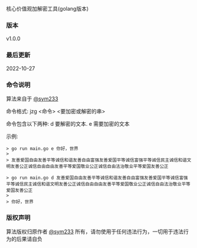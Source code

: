 核心价值观加解密工具(golang版本)

### 版本
v1.0.0

### 最后更新 
2022-10-27

### 命令说明

算法来自于 [@sym233](https://www.github.com/sym233/core-values-encoder/)

命令格式: jzg <命令> <要加密或解密的串>

命令包含以下两种:
  d  要解密的文本.
  e  需要加密的文本

示例:

```
> go run main.go e 你好，世界
>
> 友善爱国自由友善平等诚信和谐友善自由富强友善爱国平等诚信富强平等诚信民主诚信和谐文明友善公正诚信自由自由友善平等爱国敬业公正诚信自由法治敬业平等爱国友善公正

> go run main.go d 友善爱国自由友善平等诚信和谐友善自由富强友善爱国平等诚信富强平等诚信民主诚信和谐文明友善公正诚信自由自由友善平等爱国敬业公正诚信自由法治敬业平等爱国友善公正
>
> 你好，世界
```

### 版权声明
算法版权归原作者 [@sym233](https://www.github.com/sym233/core-values-encoder/) 所有，请勿使用于任何违法行为，一切用于违法行为的后果请自负

